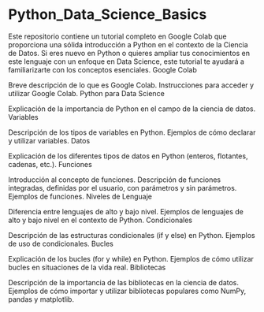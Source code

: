 # Python_Data_Science_Basics
Este repositorio contiene un tutorial completo en Google Colab que proporciona una sólida introducción a Python en el contexto de la Ciencia de Datos. Si eres nuevo en Python o quieres ampliar tus conocimientos en este lenguaje con un enfoque en Data Science, este tutorial te ayudará a familiarizarte con los conceptos esenciales.
Google Colab

Breve descripción de lo que es Google Colab.
Instrucciones para acceder y utilizar Google Colab.
Python para Data Science

Explicación de la importancia de Python en el campo de la ciencia de datos.
Variables

Descripción de los tipos de variables en Python.
Ejemplos de cómo declarar y utilizar variables.
Datos

Explicación de los diferentes tipos de datos en Python (enteros, flotantes, cadenas, etc.).
Funciones

Introducción al concepto de funciones.
Descripción de funciones integradas, definidas por el usuario, con parámetros y sin parámetros.
Ejemplos de funciones.
Niveles de Lenguaje

Diferencia entre lenguajes de alto y bajo nivel.
Ejemplos de lenguajes de alto y bajo nivel en el contexto de Python.
Condicionales

Descripción de las estructuras condicionales (if y else) en Python.
Ejemplos de uso de condicionales.
Bucles

Explicación de los bucles (for y while) en Python.
Ejemplos de cómo utilizar bucles en situaciones de la vida real.
Bibliotecas

Descripción de la importancia de las bibliotecas en la ciencia de datos.
Ejemplos de cómo importar y utilizar bibliotecas populares como NumPy, pandas y matplotlib.
